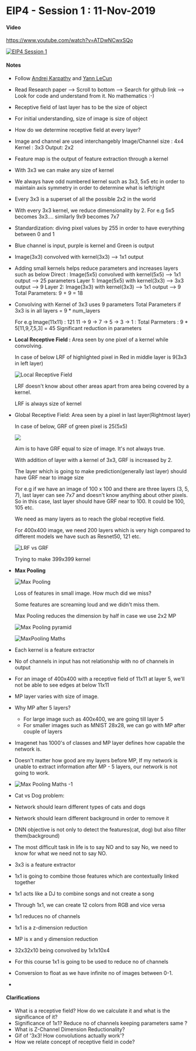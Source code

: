 # EIP4 - Session 1 : 11-Nov-2019

#### Video 

 https://www.youtube.com/watch?v=ATDwNCwxSQo 

[![EIP4 Session 1](http://img.youtube.com/vi/ATDwNCwxSQo/0.jpg)](http://www.youtube.com/watch?v=ATDwNCwxSQo)





#### Notes

- Follow [Andrej Karpathy]( https://cs.stanford.edu/people/karpathy/)  and [Yann LeCun]( http://yann.lecun.com/)

- Read Research paper --> Scroll to bottom --> Search for github link --> Look for code and understand from it. No mathematics :-)

- Receptive field of last layer has to be the size of object

- For initial understanding, size of image is size of object

- How do we determine receptive field at every layer?

- Image and channel are used interchangebly
  Image/Channel size : 4x4
  Kernel : 3x3
  Output: 2x2

- Feature map is the output of feature extraction through a kernel

- With 3x3 we can make any size of kernel

- We always have odd numbered kernel such as 3x3, 5x5 etc in order to maintain axis symmetry in order to determine what is left/right

- Every 3x3 is a superset of all the possible 2x2 in the world

- With every 3x3 kernel, we reduce dimensionality by 2. For e.g 5x5 becomes 3x3.... similarly 9x9 becomes 7x7

- Standardization: diving pixel values by 255 in order to have everything between 0 and 1

- Blue channel is input, purple is kernel and Green is output

- Image(3x3) convolved with kernel(3x3) --> 1x1 output

- Adding small kernels helps reduce parameters and increases layers such as below
  Direct : Image(5x5) convolved with kernel(5x5) --> 1x1 output --> 25 parameters
  Layer 1: Image(5x5) with kernel(3x3) --> 3x3 output --> 9
  Layer 2: Image(3x3) with kernel(3x3) --> 1x1 output --> 9
  Total Parameters: 9 + 9 = 18

- Convolving with Kernel of 3x3 uses 9 parameters
  Total Parameters if 3x3 is in all layers = 9 * num_layers

  For e.g Image(11x11) : 121 
  11 -> 9 -> 7 -> 5 -> 3 -> 1 : Total Parmeters : 9 * 5[11,9,7,5,3] = 45
  Significant reduction in parameters

- **Local Receptive Field :** Area seen by one pixel of a kernel while convolving.

  In case of below LRF of highlighted pixel in Red in middle layer is 9(3x3 in left layer)

  ![Local Receptive Field](.\assets\Local_Receptive_Field.JPG)

  LRF doesn't know about other areas apart from area being covered by a kernel.

  LRF is always size of kernel

- Global Receptive Field: Area seen by a pixel in last layer(Rightmost layer)

  In case of below, GRF of green pixel is 25(5x5)

  ![](.\assets\Global_Receptive_Field.JPG)

  Aim is to have GRF equal to size of image. It's not always true.

  With addition of layer with a kernel of 3x3, GRF is increased by 2.

  The layer which is going to make prediction(generally last layer) should have GRF near to image size

  For e.g if we have an image of 100 x 100 and there are three layers (3, 5, 7), last layer can see  7x7 and doesn't know anything about other pixels. So in this case, last layer should have GRF near to 100. It could be 100, 105 etc.

  We need as many layers as to reach the global receptive field.

  For 400x400 image, we need 200 layers which is very high compared to different models we have such as Resnet50, 121 etc.

  ![LRF vs GRF](.\assets\LRF_GRF_400.JPG)

  Trying to make 399x399 kernel

- **Max Pooling**

  ![Max Pooling](.\assets\MAX_POOLING.jpg)

  Loss of features in small image. How much did we miss? 

  Some features are screaming loud and we didn't miss them.

  Max Pooling reduces the dimension by half in case we use 2x2 MP

  ![Max Pooling pyramid](.\assets\MAX_POOLING_Pyramid.jpg)

  ![MaxPooling Maths](.\assets\MAX_POOLING_Maths.jpg)

- Each kernel is a feature extractor

- No of channels in input has not relationship with no of channels in output

- For an image of 400x400 with a receptive field of 11x11 at layer 5, we'll not be able to see edges at below 11x11

- MP layer varies with size of image. 

- Why MP after 5 layers?

  - For large image such as 400x400, we are going till layer 5
  - For smaller images such as MNIST 28x28, we can go with MP after couple of layers

- Imagenet has 1000's of classes and MP layer defines how capable the network is.

- Doesn't matter how good are my layers before MP, If my network is unable to extract information after MP - 5 layers, our network is not going to work.

- ![Max Pooling Maths -1](.\assets\MAX_POOLING_Maths_1.jpg)

-  Cat vs Dog problem:

  - Network should learn different types of cats and dogs
  - Network should learn different background in order to remove it
  - DNN objective is not only to detect the features(cat, dog) but also filter them(background)
  - The most difficult task in life is to say NO and to say No, we need to know for what we need not to say NO.

- 3x3 is a feature extractor

- 1x1 is going to combine those features which are contextually linked together

- 1x1 acts like a DJ to combine songs and not create a song

- Through 1x1, we can create 12 colors from RGB and vice versa

- 1x1 reduces no of channels

- 1x1 is a z-dimension reduction

- MP is x and y dimension reduction

- 32x32x10 being convolved by 1x1x10x4

- For this course 1x1 is going to be used to reduce no of channels

- Conversion to float as we have infinite no of images between 0-1.

-  

#### Clarifications

- What is a receptive field? How do we calculate it and what is the significance of it?
- Significance of 1x1? Reduce no of channels keeping parameters same ?
- What is Z-Channel Dimension Reductionality?
- Gif of '3x3! How convolutions actually work'?
- How we relate concept of receptive field in code?